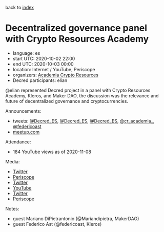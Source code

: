 back to [index](index.md)

# Decentralized governance panel with Crypto Resources Academy

- language: es
- start UTC: 2020-10-02 22:00
- end UTC: 2020-10-03 00:00
- location: Internet / YouTube, Periscope
- organizers: [Academia Crypto Resources](https://twitter.com/cr_academia_)
- Decred participants: elian

\@elian represented Decred project in a panel with Crypto Resources Academy, Kleros, and Maker DAO, the discussion was the relevance and future of decentralized governance and cryptocurrencies.

Announcements:

- tweets: [@Decred_ES](https://twitter.com/Decred_ES/status/1310961312105672705), [@Decred_ES](https://twitter.com/Decred_ES/status/1311365420235001856), [@Decred_ES](https://twitter.com/Decred_ES/status/1312030037739278336), [@cr_academia_](https://twitter.com/cr_academia_/status/1310659503671652352), [@federicoast](https://twitter.com/federicoast/status/1311073553178075140)
- [meetup.com](https://www.meetup.com/es/Crypto-Resources/events/273511090/)

Attendance:

- 184 YouTube views as of 2020-11-08

Media:

- [Twitter](https://twitter.com/Decred_ES/status/1312150389160988673)
- [Periscope](https://www.pscp.tv/w/ckZI5TF6WUViTEFxcXlsS2V8MVJEeGxycnBlZHJHTAar7puIjIgNh6wsjlPA3Vg6kNLUJfRABD7dASH-8y-j)
- [Twitter](https://twitter.com/Decred_ES/status/1312153809066418176)
- [YouTube](https://www.youtube.com/watch?v=ea11qUBb0lk)
- [Twitter](https://twitter.com/cr_academia_/status/1312150388607348736)
- [Periscope](https://www.pscp.tv/w/ckZI5TFvUEtMQnluekxvRWR8MURYR3lBQWJnWFJHTQCu-QzYuR178pCXpQwmB5LqGqc9Hw2QGzW4e75Lq4VY)

Notes:

- guest Mariano DiPietrantonio (@Mariandipietra, MakerDAO)
- guest Federico Ast (@federicoast, Kleros)

